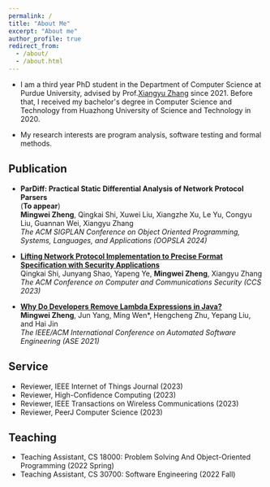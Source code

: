 ```yaml
---
permalink: /
title: "About Me"
excerpt: "About me"
author_profile: true
redirect_from: 
  - /about/
  - /about.html
---
```


* I am a third year PhD student in the Department of Computer Science at Purdue University, advised by Prof.[Xiangyu Zhang](https://www.cs.purdue.edu/homes/xyzhang/) since 2021. Before that, I received my bachelor's degree in Computer Science and Technology from Huazhong University of Science and Technology in 2020.

* My research interests are program analysis, software testing and formal methods.

## Publication

- **ParDiff: Practical Static Differential Analysis of Network Protocol Parsers**  
  (**To appear**)  
  **Mingwei Zheng**, Qingkai Shi, Xuwei Liu, Xiangzhe Xu, Le Yu, Congyu Liu, Guannan Wei, Xiangyu Zhang  
  *The ACM SIGPLAN Conference on Object Oriented Programming, Systems, Languages, and Applications (OOPSLA 2024)*

- [**Lifting Network Protocol Implementation to Precise Format Specification with Security Applications**](https://dl.acm.org/doi/abs/10.1145/3576915.3616614)  
  Qingkai Shi, Junyang Shao, Yapeng Ye, **Mingwei Zheng**, Xiangyu Zhang  
  *The ACM Conference on Computer and Communications Security (CCS 2023)*

- [**Why Do Developers Remove Lambda Expressions in Java?**](https://ieeexplore.ieee.org/document/9678600)  
  **Mingwei Zheng**, Jun Yang, Ming Wen*, Hengcheng Zhu, Yepang Liu, and Hai Jin  
  *The IEEE/ACM International Conference on Automated Software Engineering (ASE 2021)*

## Service
* Reviewer, IEEE Internet of Things Journal (2023)
* Reviewer, High-Confidence Computing (2023)
* Reviewer, IEEE Transactions on Wireless Communications (2023)
* Reviewer, PeerJ Computer Science (2023)

## Teaching
* Teaching Assistant, CS 18000: Problem Solving And Object-Oriented Programming (2022 Spring)
* Teaching Assistant, CS 30700: Software Engineering (2022 Fall)

